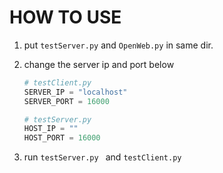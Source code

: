 # HOW TO USE

1. put `testServer.py` and `OpenWeb.py` in same dir. 

2. change the server ip and port below

   ```python
   # testClient.py
   SERVER_IP = "localhost"
   SERVER_PORT = 16000
   
   # testServer.py
   HOST_IP = ""
   HOST_PORT = 16000
   ```

3. run `testServer.py ` and `testClient.py` 

